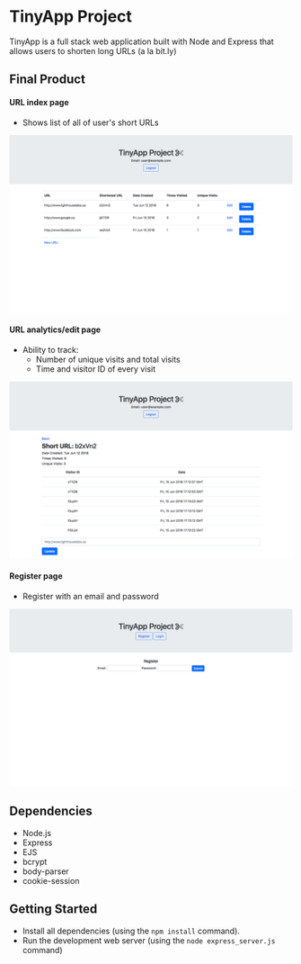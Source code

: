 # TinyApp Project <i class="fa fa-cut"></i>

TinyApp is a full stack web application built with Node and Express that allows users to shorten long URLs (a la bit.ly)

## Final Product

#### URL index page

- Shows list of all of user's short URLs

!["Screenshot of show URL page"](https://github.com/emilyhfdong/TinyApp/blob/master/docs/url-index.png)

#### URL analytics/edit page

- Ability to track:
    - Number of unique visits and total visits
    - Time and visitor ID of every visit

!["Screenshot of show URL page"](https://github.com/emilyhfdong/TinyApp/blob/master/docs/show-url.png)


#### Register page

- Register with an email and password

!["Screenshot of register page"](https://github.com/emilyhfdong/TinyApp/blob/master/docs/register-page.png)


## Dependencies

- Node.js
- Express
- EJS
- bcrypt
- body-parser
- cookie-session

## Getting Started

- Install all dependencies (using the `npm install` command).
- Run the development web server (using the `node express_server.js` command)